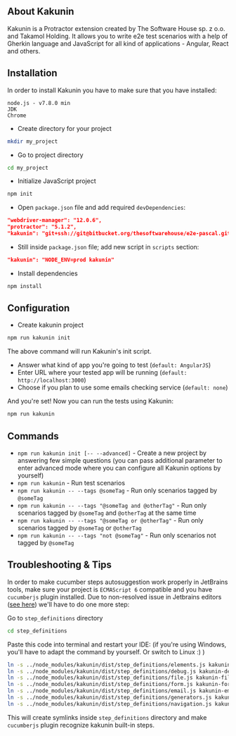 ## About Kakunin

Kakunin is a Protractor extension created by The Software House sp. z o.o. and Takamol Holding. It allows you
to write e2e test scenarios with a help of Gherkin language and JavaScript for all kind of applications - Angular, React and others.

## Installation

In order to install Kakunin you have to make sure that you have installed:

    node.js - v7.8.0 min
    JDK
    Chrome
    
* Create directory for your project
```bash
mkdir my_project
```
    
* Go to project directory 
```bash
cd my_project
```
    
* Initialize JavaScript project
```bash
npm init
```
    
* Open `package.json` file and add required `devDependencies`:
```json
"webdriver-manager": "12.0.6",
"protractor": "5.1.2",
"kakunin": "git+ssh://git@bitbucket.org/thesoftwarehouse/e2e-pascal.git#fixes"
```

* Still inside `package.json` file; add new script in `scripts` section:
```json
"kakunin": "NODE_ENV=prod kakunin"
``` 

* Install dependencies 
```bash
npm install
```


## Configuration

* Create kakunin project 
```bash
npm run kakunin init
```
The above command will run Kakunin's init script.
* Answer what kind of app you're going to test (`default: AngularJS`)
* Enter URL where your tested app will be running (`default: http://localhost:3000`)
* Choose if you plan to use some emails checking service (`default: none`)

And you're set! Now you can run the tests using Kakunin:

```bash
npm run kakunin
```
  
  
## Commands

* `npm run kakunin init [-- --advanced]` - Create a new project by answering few simple questions (you can pass additional parameter to enter advanced mode where you can configure all Kakunin options by yourself)
* `npm run kakunin` - Run test scenarios
* `npm run kakunin -- --tags @someTag` - Run only scenarios tagged by `@someTag`
* `npm run kakunin -- --tags "@someTag and @otherTag"` - Run only scenarios tagged by `@someTag` and `@otherTag` at the same time
* `npm run kakunin -- --tags "@someTag or @otherTag"` - Run only scenarios tagged by `@someTag` or `@otherTag`
* `npm run kakunin -- --tags "not @someTag"` - Run only scenarios not tagged by `@someTag`


## Troubleshooting & Tips

In order to make cucumber steps autosuggestion work properly in JetBrains tools, make sure your project is `ECMAScript 6` compatible and you have `cucumberjs` plugin installed.
Due to non-resolved issue in Jetbrains editors ([see here](https://youtrack.jetbrains.com/issue/WEB-11505)) we'll have to do one more step:
 
Go to `step_definitions` directory 
```bash
cd step_definitions
``` 

Paste this code into terminal and restart your IDE:
(if you're using Windows, you'll have to adapt the command by yourself. Or switch to Linux :) )

```bash
ln -s ../node_modules/kakunin/dist/step_definitions/elements.js kakunin-elements.js
ln -s ../node_modules/kakunin/dist/step_definitions/debug.js kakunin-debug.js
ln -s ../node_modules/kakunin/dist/step_definitions/file.js kakunin-file.js
ln -s ../node_modules/kakunin/dist/step_definitions/form.js kakunin-form.js
ln -s ../node_modules/kakunin/dist/step_definitions/email.js kakunin-email.js
ln -s ../node_modules/kakunin/dist/step_definitions/generators.js kakunin-generators.js
ln -s ../node_modules/kakunin/dist/step_definitions/navigation.js kakunin-navigation.js 
```

This will create symlinks inside `step_definitions` directory and make `cucumberjs` plugin recognize kakunin built-in steps.
